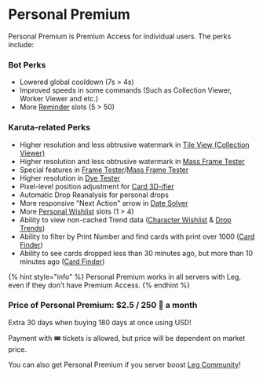 # Personal Premium

Personal Premium is Premium Access for individual users. The perks include:

### Bot Perks

* Lowered global cooldown (7s > 4s)
* Improved speeds in some commands (Such as Collection Viewer, Worker Viewer and etc.)
* More [Reminder](../../useful-utilities/reminders.md) slots (5 > 50)

### Karuta-related Perks

* Higher resolution and less obtrusive watermark in [Tile View (Collection Viewer)](../../karuta-utilities/card-collection-utilities/collection-viewer.md)
* Higher resolution and less obtrusive watermark in [Mass Frame Tester](../../karuta-utilities/card-utilities/frame-tester/mass-frame-tester.md)
* Special features in [Frame Tester](../../karuta-utilities/card-utilities/frame-tester/)/[Mass Frame Tester](../../karuta-utilities/card-utilities/frame-tester/mass-frame-tester.md)
* Higher resolution in [Dye Tester](../../karuta-utilities/dye-utilities/dye-tester.md)
* Pixel-level position adjustment for [Card 3D-ifier](../../karuta-utilities/card-utilities/card-3d-ifier.md)
* Automatic Drop Reanalysis for personal drops
* More responsive "Next Action" arrow in [Date Solver](../../karuta-utilities/date-solver.md)
* More [Personal Wishlist](../../karuta-utilities/character-tools/personal-wishlist.md) slots (1 > 4)
* Ability to view non-cached Trend data ([Character Wishlist](../../karuta-utilities/statistics-and-data/character-wishlist-trends.md) & [Drop Trends](../../karuta-utilities/statistics-and-data/drop-trends.md))
* Ability to filter by Print Number and find cards with print over 1000 ([Card Finder](../../karuta-utilities/character-tools/card-finder.md))
* Ability to see cards dropped less than 30 minutes ago, but more than 10 minutes ago ([Card Finder](https://app.gitbook.com/s/0OfyDder0TDbYepM9qYh/\~/changes/mD86N3jg3ajgpkYiHwBT/karuta-utilities/character-tools/card-finder))

{% hint style="info" %}
Personal Premium works in all servers with Leg, even if they don't have Premium Access.
{% endhint %}

### Price of Personal Premium: $2.5 / 250 💎 a month

Extra 30 days when buying 180 days at once using USD!

Payment with 🎟 tickets is allowed, but price will be dependent on market price.

You can also get Personal Premium if you server boost [Leg Community](https://discord.gg/SRWDAk7VnN)!
